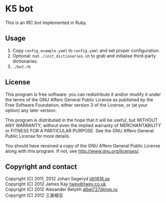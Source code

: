 K5 bot
================================

This is an IRC bot implemented in Ruby.

Usage
--------------------------------
1. Copy `config_example.yaml` to `config.yaml` and set proper configuration.
2. Optional: run `./init_dictionaries.sh` to grab and initialise third-party dictionaries.
3. `./bot.rb`

License
--------------------------------
This program is free software: you can redistribute it and/or modify
it under the terms of the GNU Affero General Public License as
published by the Free Software Foundation, either version 3 of the
License, or (at your option) any later version.

This program is distributed in the hope that it will be useful,
but WITHOUT ANY WARRANTY; without even the implied warranty of
MERCHANTABILITY or FITNESS FOR A PARTICULAR PURPOSE.  See the
GNU Affero General Public License for more details.

You should have received a copy of the GNU Affero General Public License
along with this program. If not, see <http://www.gnu.org/licenses/>.

Copyright and contact
--------------------------------
Copyright (C) 2011, 2012 Johan Sageryd <j@1616.se>  
Copyright (C) 2012 James Kay <twey@twey.co.uk>  
Copyright (C) 2012 Alexander Belykh <albel727@ngs.ru>  
Copyright (C) 2012 三泉植豆
